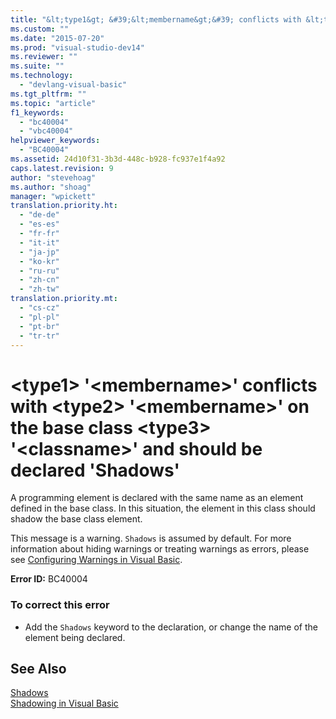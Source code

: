 ```yaml
---
title: "&lt;type1&gt; &#39;&lt;membername&gt;&#39; conflicts with &lt;type2&gt; &#39;&lt;membername&gt;&#39; on the base class &lt;type3&gt; &#39;&lt;classname&gt;&#39; and should be declared &#39;Shadows&#39; | Microsoft Docs"
ms.custom: ""
ms.date: "2015-07-20"
ms.prod: "visual-studio-dev14"
ms.reviewer: ""
ms.suite: ""
ms.technology: 
  - "devlang-visual-basic"
ms.tgt_pltfrm: ""
ms.topic: "article"
f1_keywords: 
  - "bc40004"
  - "vbc40004"
helpviewer_keywords: 
  - "BC40004"
ms.assetid: 24d10f31-3b3d-448c-b928-fc937e1f4a92
caps.latest.revision: 9
author: "stevehoag"
ms.author: "shoag"
manager: "wpickett"
translation.priority.ht: 
  - "de-de"
  - "es-es"
  - "fr-fr"
  - "it-it"
  - "ja-jp"
  - "ko-kr"
  - "ru-ru"
  - "zh-cn"
  - "zh-tw"
translation.priority.mt: 
  - "cs-cz"
  - "pl-pl"
  - "pt-br"
  - "tr-tr"
---
```

# &lt;type1&gt; &#39;&lt;membername&gt;&#39; conflicts with &lt;type2&gt; &#39;&lt;membername&gt;&#39; on the base class &lt;type3&gt; &#39;&lt;classname&gt;&#39; and should be declared &#39;Shadows&#39;
A programming element is declared with the same name as an element defined in the base class. In this situation, the element in this class should shadow the base class element.  
  
 This message is a warning. `Shadows` is assumed by default. For more information about hiding warnings or treating warnings as errors, please see [Configuring Warnings in Visual Basic](/visual-studio/ide/configuring-warnings-in-visual-basic).  
  
 **Error ID:** BC40004  
  
### To correct this error  
  
-   Add the `Shadows` keyword to the declaration, or change the name of the element being declared.  
  
## See Also  
 [Shadows](../../visual-basic/language-reference/modifiers/shadows.md)   
 [Shadowing in Visual Basic](../../visual-basic/programming-guide/language-features/declared-elements/shadowing.md)